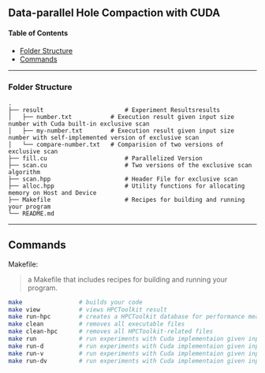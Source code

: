 ## Data-parallel Hole Compaction with CUDA

#### Table of Contents

-   [Folder Structure](#folder-structure)
-   [Commands](#commands)

---

### Folder Structure

    .
    ├── result                       # Experiment Resultsresults
    │   ├── number.txt           # Execution result given input size number with Cuda built-in exclusive scan
    │   ├── my-number.txt        # Execution result given input size number with self-implemented version of exclusive scan
    │   └── compare-number.txt   # Comparision of two versions of exclusive scan
    ├── fill.cu                      # Parallelized Version
    ├── scan.cu                      # Two versions of the exclusive scan algorithm
    ├── scan.hpp                     # Header File for exclusive scan
    ├── alloc.hpp                    # Utility functions for allocating memory on Host and Device
    ├── Makefile                     # Recipes for building and running your program
    └── README.md

---

## Commands

Makefile:

> a Makefile that includes recipes for building and running your program.

```bash
make                # builds your code
make view           # views HPCToolkit result
make run-hpc        # creates a HPCToolkit database for performance measurements
make clean          # removes all executable files
make clean-hpc      # removes all HPCToolkit-related files
make run            # run experiments with Cuda implementaion given input size 400M without debug messages or verfication
make run-d          # run experiments with Cuda implementaion given input size 20 with debug messages but without verfication
make run-v          # run experiments with Cuda implementaion given input size 400M with verfication but without debug messages
make run-dv         # run experiments with Cuda implementaion given input size 20 with debug messages and verfication
```
